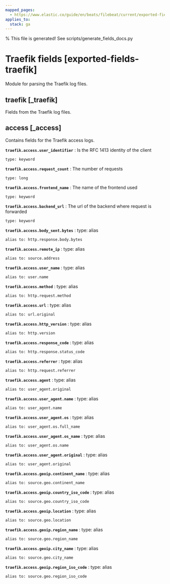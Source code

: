 ```yaml
---
mapped_pages:
  - https://www.elastic.co/guide/en/beats/filebeat/current/exported-fields-traefik.html
applies_to:
  stack: ga
---
```


% This file is generated! See scripts/generate_fields_docs.py

# Traefik fields [exported-fields-traefik]

Module for parsing the Traefik log files.

## traefik [_traefik]

Fields from the Traefik log files.

## access [_access]

Contains fields for the Traefik access logs.

**`traefik.access.user_identifier`**
:   Is the RFC 1413 identity of the client

    type: keyword


**`traefik.access.request_count`**
:   The number of requests

    type: long


**`traefik.access.frontend_name`**
:   The name of the frontend used

    type: keyword


**`traefik.access.backend_url`**
:   The url of the backend where request is forwarded

    type: keyword


**`traefik.access.body_sent.bytes`**
:   type: alias

    alias to: http.response.body.bytes


**`traefik.access.remote_ip`**
:   type: alias

    alias to: source.address


**`traefik.access.user_name`**
:   type: alias

    alias to: user.name


**`traefik.access.method`**
:   type: alias

    alias to: http.request.method


**`traefik.access.url`**
:   type: alias

    alias to: url.original


**`traefik.access.http_version`**
:   type: alias

    alias to: http.version


**`traefik.access.response_code`**
:   type: alias

    alias to: http.response.status_code


**`traefik.access.referrer`**
:   type: alias

    alias to: http.request.referrer


**`traefik.access.agent`**
:   type: alias

    alias to: user_agent.original


**`traefik.access.user_agent.name`**
:   type: alias

    alias to: user_agent.name


**`traefik.access.user_agent.os`**
:   type: alias

    alias to: user_agent.os.full_name


**`traefik.access.user_agent.os_name`**
:   type: alias

    alias to: user_agent.os.name


**`traefik.access.user_agent.original`**
:   type: alias

    alias to: user_agent.original


**`traefik.access.geoip.continent_name`**
:   type: alias

    alias to: source.geo.continent_name


**`traefik.access.geoip.country_iso_code`**
:   type: alias

    alias to: source.geo.country_iso_code


**`traefik.access.geoip.location`**
:   type: alias

    alias to: source.geo.location


**`traefik.access.geoip.region_name`**
:   type: alias

    alias to: source.geo.region_name


**`traefik.access.geoip.city_name`**
:   type: alias

    alias to: source.geo.city_name


**`traefik.access.geoip.region_iso_code`**
:   type: alias

    alias to: source.geo.region_iso_code


